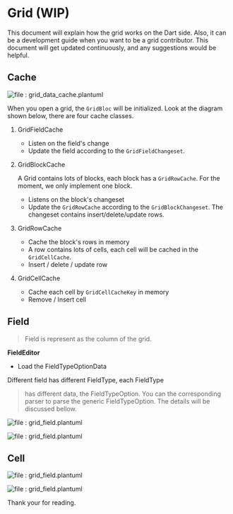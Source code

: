 # Grid (WIP)
This document will explain how the grid works on the Dart side. Also, it can be a development guide 
when you want to be a grid contributor. This document will get updated continuously, and any suggestions
would be helpful.


## Cache
![file : grid_data_cache.plantuml](https://raw.githubusercontent.com/AppFlowy-IO/docs/main/uml/output/block_row_cell_relation.svg)

When you open a grid, the `GridBloc` will be initialized. Look at the diagram shown below, there are four cache classes.

1. GridFieldCache

    * Listen on the field's change
    * Update the field according to the `GridFieldChangeset`. 

2. GridBlockCache

    A Grid contains lots of blocks, each block has a `GridRowCache`. For the moment, we only implement one block.
    * Listens on the block's changeset
    * Update the `GridRowCache` according to the `GridBlockChangeset`. The changeset contains insert/delete/update rows.
  

3. GridRowCache

    * Cache the block's rows in memory
    * A row contains lots of cells, each cell will be cached in the `GridCellCache`.
    * Insert / delete / update row
   
4. GridCellCache

    * Cache each cell by `GridCellCacheKey` in memory
    * Remove / Insert cell 


## Field
> Field is represent as the column of the grid.

**FieldEditor**

* Load the FieldTypeOptionData

Different field has different FieldType, each FieldType
> has different data, the FieldTypeOption. You can the corresponding parser to parse the generic FieldTypeOption.
> The details will be discussed bellow.

![file : grid_field.plantuml](https://raw.githubusercontent.com/AppFlowy-IO/docs/main/uml/output/Field_Editor.svg)


![file : grid_field.plantuml](https://raw.githubusercontent.com/AppFlowy-IO/docs/main/uml/output/Field_Type_Option_Editor.svg)


## Cell
![file : grid_field.plantuml](https://raw.githubusercontent.com/AppFlowy-IO/docs/main/uml/output/Grid_Cell_Builder.svg)


![file : grid_field.plantuml](https://raw.githubusercontent.com/AppFlowy-IO/docs/main/uml/output/Grid_Cell_Controller.svg)


Thank your for reading.